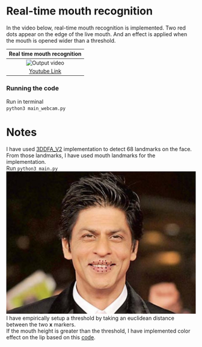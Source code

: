 # Real-time mouth recognition 
In the video below, real-time mouth recognition is implemented. Two red dots appear on the edge of the live mouth. And an effect is applied when the mouth is opened wider than a threshold.

|Real time mouth recognition|
|:------------:|
|![Output video](./images/landmark.gif)|
|[Youtube Link](https://youtu.be/J-6L2AwqSf0)|

### Running the code
Run in terminal <br/>
`python3 main_webcam.py`

# Notes
I have used [3DDFA_V2](https://github.com/cleardusk/3DDFA_V2) implementation to detect 68 landmarks on the face. <br/>
From those landmarks, I have used mouth landmarks for the implementation. <br/>
Run `python3 main.py`
![khan](./images/lip_marker.jpg)
I have empirically setup a threshold by taking an euclidean distance between the two **x** markers. <br/>
If the mouth height is greater than the threshold, I have implemented color effect on the lip based on this [code](https://github.com/gautam-girotra/Lip-color-filter).

